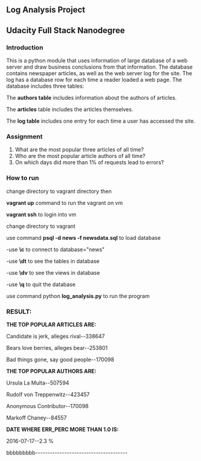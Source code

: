## Log Analysis Project

## Udacity Full Stack Nanodegree

###      Introduction


This is a python module that uses information of large database of a web server and draw business conclusions from that information. The database contains newspaper articles, as well as the web server log for the site. The log has a database row for each time a reader loaded a web page. The database includes three tables:

The **authors table** includes information about the authors of articles.

The **articles** table includes the articles themselves.

The **log table** includes one entry for each time a user has accessed the site.


### Assignment

1. What are the most popular three articles of all time? 
2. Who are the most popular article authors of all time?
3.  On which days did more than 1% of requests lead to errors? 



### How to run

change directory to vagrant directory then

**vagrant up** command to run the vagrant on vm

**vagrant ssh** to login into vm

change directory to vagrant

use command **psql -d news -f newsdata.sql** to load database

-use **\c** to connect to database="news"

-use **\dt** to see the tables in database

-use **\dv** to see the views in database

-use **\q** to quit the database

use command python **log_analysis.py** to run the program


### RESULT:

**THE TOP POPULAR ARTICLES ARE:**

Candidate is jerk, alleges rival--338647

Bears love berries, alleges bear--253801

Bad things gone, say good people--170098


**THE TOP POPULAR AUTHORS ARE:**

Ursula La Multa--507594

Rudolf von Treppenwitz--423457

Anonymous Contributor--170098

Markoff Chaney--84557


**DATE WHERE ERR_PERC MORE THAN 1.0 IS:**

2016-07-17--2.3 %     

bbbbbbbbb--------------------------------------
